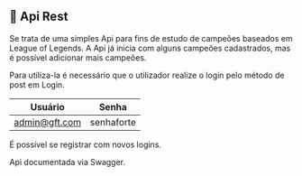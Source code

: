 
## 🚀 Api Rest
Se trata de uma simples Api para fins de estudo de campeões baseados em League of Legends. 
A Api já inicia com alguns campeões cadastrados, mas é possível adicionar mais campeões.

Para utiliza-la é necessário que o utilizador realize o login pelo método de post em Login.

| Usuário | Senha |
|---------|------|
| admin@gft.com | senhaforte 

É possível se registrar com novos logins.

Api documentada via Swagger.
